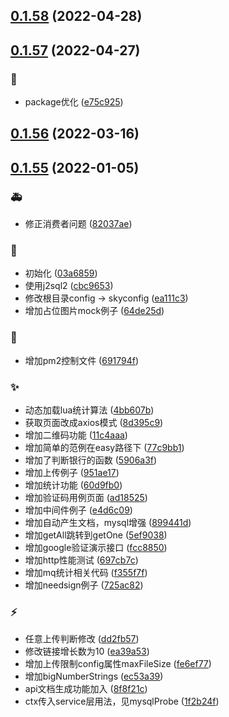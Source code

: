 ## [0.1.58](https://github.com/kongnet/skybase-template/compare/v0.1.57...v0.1.58) (2022-04-28)




## [0.1.57](https://github.com/kongnet/skybase-template/compare/v0.1.56...v0.1.57) (2022-04-27)


### :wrench:

* package优化 ([e75c925](https://github.com/kongnet/skybase-template/commit/e75c925b88770787d7d2ce4c0b5844ea161327f7))



## [0.1.56](https://github.com/kongnet/skybase-template/compare/v0.1.55...v0.1.56) (2022-03-16)




## [0.1.55](https://github.com/kongnet/skybase-template/compare/03a68593abd1153e6bb8f48a18afeddd7f63572a...v0.1.55) (2022-01-05)


### :ambulance:

* 修正消费者问题 ([82037ae](https://github.com/kongnet/skybase-template/commit/82037ae4232cae9c2c81ba77863655207fdf872f))

### :art:

* 初始化 ([03a6859](https://github.com/kongnet/skybase-template/commit/03a68593abd1153e6bb8f48a18afeddd7f63572a))
* 使用j2sql2 ([cbc9653](https://github.com/kongnet/skybase-template/commit/cbc9653c07b91e4cc0d750c9c6ce9f685ac462f5))
* 修改根目录config -> skyconfig ([ea111c3](https://github.com/kongnet/skybase-template/commit/ea111c30e35b1f0e705f6ae5e5242ee6c9701728))
* 增加占位图片mock例子 ([64de25d](https://github.com/kongnet/skybase-template/commit/64de25d41087b2885c7d693167158f0cbb9bdb8d))

### :memo:

* 增加pm2控制文件 ([691794f](https://github.com/kongnet/skybase-template/commit/691794fbc3868bee536b658f84bc994c18d04746))

### :sparkles:

* 动态加载lua统计算法 ([4bb607b](https://github.com/kongnet/skybase-template/commit/4bb607be277570bca908a32e299df3753fad22df))
* 获取页面改成axios模式 ([8d395c9](https://github.com/kongnet/skybase-template/commit/8d395c99d98cbbc1d521b23db3e71b5c184f2346))
* 增加二维码功能 ([11c4aaa](https://github.com/kongnet/skybase-template/commit/11c4aaa4df7d3fc4e85e59bc26a45dbe2a3b7944))
* 增加简单的范例在easy路径下 ([77c9bb1](https://github.com/kongnet/skybase-template/commit/77c9bb14ba0cadb1b3f5302d72b2adb066f5c20c))
* 增加了判断银行的函数 ([5906a3f](https://github.com/kongnet/skybase-template/commit/5906a3f5fb1d52da750890ddbd2a9bb815274d73))
* 增加上传例子 ([951ae17](https://github.com/kongnet/skybase-template/commit/951ae178f693d945ec28ef61003df7785c33c4c9))
* 增加统计功能 ([60d9fb0](https://github.com/kongnet/skybase-template/commit/60d9fb0c559c3ccc9da91e3081bd3c0f68ea69e4))
* 增加验证码用例页面 ([ad18525](https://github.com/kongnet/skybase-template/commit/ad1852598b2db867ecc8f5ad91c473b78b76ec9d))
* 增加中间件例子 ([e4d6c09](https://github.com/kongnet/skybase-template/commit/e4d6c098fed68580066432421d40710a8239a4a4))
* 增加自动产生文档，mysql增强 ([899441d](https://github.com/kongnet/skybase-template/commit/899441da4adf4eb4805c09f4c007d06c0d686641))
* 增加getAll跳转到getOne ([5ef9038](https://github.com/kongnet/skybase-template/commit/5ef90384fbc21fe614409233a1101f6196255b13))
* 增加google验证演示接口 ([fcc8850](https://github.com/kongnet/skybase-template/commit/fcc8850b306774810ad1012c5e8dbb4928a0f2b9))
* 增加http性能测试 ([697cb7c](https://github.com/kongnet/skybase-template/commit/697cb7c39efe98a4d19cd9e23dfe332af7055e88))
* 增加mq统计相关代码 ([f355f7f](https://github.com/kongnet/skybase-template/commit/f355f7f5feaa7b39c9d01e04b5e8e53335d785da))
* 增加needsign例子 ([725ac82](https://github.com/kongnet/skybase-template/commit/725ac82f10ec794977f7a07d89c98c3e2a8d45c7))

### :zap:

* 任意上传判断修改 ([dd2fb57](https://github.com/kongnet/skybase-template/commit/dd2fb57a75c8179a6a1d43ebab8ebdae4066bf7e))
* 修改链接增长数为10 ([ea39a53](https://github.com/kongnet/skybase-template/commit/ea39a53af8de395c1db6fea6fded87f0249ffb2f))
* 增加上传限制config属性maxFileSize ([fe6ef77](https://github.com/kongnet/skybase-template/commit/fe6ef774dc6de46a6c4aab60fdd249e915b4f695))
* 增加bigNumberStrings ([ec53a39](https://github.com/kongnet/skybase-template/commit/ec53a393f01bb0fad5c9d00fce83bf9f19e13c60))
* api文档生成功能加入 ([8f8f21c](https://github.com/kongnet/skybase-template/commit/8f8f21c2f2a396d77bb054df2d3f26ef0a736034))
* ctx传入service层用法，见mysqlProbe ([1f2b24f](https://github.com/kongnet/skybase-template/commit/1f2b24f1979a19be24e5e90c383bfbbf00a76f7d))



